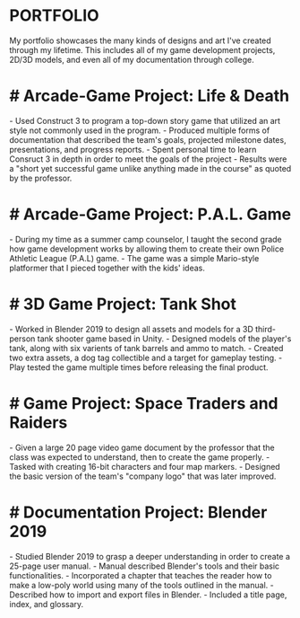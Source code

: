 <!DOCTYPE html>
<html>
<body>
<h1>PORTFOLIO</h1>
<p>My portfolio showcases the many kinds of designs and art I've created through my lifetime. This includes all of my game development projects, 2D/3D models, and even all of my documentation through college.</p>
</body>
</html>

<h1># Arcade-Game Project: Life & Death</h1>
<p>- Used Construct 3 to program a top-down story game that utilized an art style not commonly used in the program.
- Produced multiple forms of documentation that described the team's goals, projected milestone dates, presentations, and progress reports.
- Spent personal time to learn Consruct 3 in depth in order to meet the goals of the project
- Results were a "short yet successful game unlike anything made in the course" as quoted by the professor.</p>

<h1># Arcade-Game Project: P.A.L. Game</h1>
<p>- During my time as a summer camp counselor, I taught the second grade how game development works by allowing them to create their own Police Athletic League (P.A.L) game.
- The game was a simple Mario-style platformer that I pieced together with the kids' ideas.</p> 

<h1># 3D Game Project: Tank Shot</h1>
<p>- Worked in Blender 2019 to design all assets and models for a 3D third-person tank shooter game based in Unity.
- Designed models of the player's tank, along with six varients of tank barrels and ammo to match.
- Created two extra assets, a dog tag collectible and a target for gameplay testing.
- Play tested the game multiple times before releasing the final product.<p>

<h1># Game Project: Space Traders and Raiders</h1>
<p>- Given a large 20 page video game document by the professor that the class was expected to understand, then to create the game properly.
- Tasked with creating 16-bit characters and four map markers.
- Designed the basic version of the team's "company logo" that was later improved.</p>

<h1># Documentation Project: Blender 2019</h1>
<p>- Studied Blender 2019 to grasp a deeper understanding in order to create a 25-page user manual.
- Manual described Blender's tools and their basic functionalities.
- Incorporated a chapter that teaches the reader how to make a low-poly world using many of the tools outlined in the manual.
- Described how to import and export files in Blender.
- Included a title page, index, and glossary.</p>